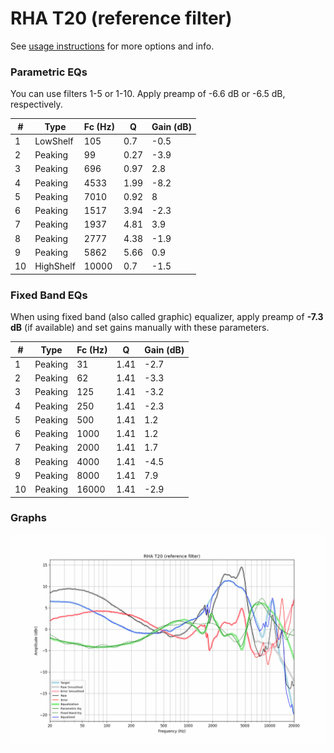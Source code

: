 # RHA T20 (reference filter)
See [usage instructions](https://github.com/jaakkopasanen/AutoEq#usage) for more options and info.

### Parametric EQs
You can use filters 1-5 or 1-10. Apply preamp of -6.6 dB or -6.5 dB, respectively.

|   # | Type      |   Fc (Hz) |    Q |   Gain (dB) |
|-----|-----------|-----------|------|-------------|
|   1 | LowShelf  |       105 | 0.7  |        -0.5 |
|   2 | Peaking   |        99 | 0.27 |        -3.9 |
|   3 | Peaking   |       696 | 0.97 |         2.8 |
|   4 | Peaking   |      4533 | 1.99 |        -8.2 |
|   5 | Peaking   |      7010 | 0.92 |         8   |
|   6 | Peaking   |      1517 | 3.94 |        -2.3 |
|   7 | Peaking   |      1937 | 4.81 |         3.9 |
|   8 | Peaking   |      2777 | 4.38 |        -1.9 |
|   9 | Peaking   |      5862 | 5.66 |         0.9 |
|  10 | HighShelf |     10000 | 0.7  |        -1.5 |

### Fixed Band EQs
When using fixed band (also called graphic) equalizer, apply preamp of **-7.3 dB** (if available) and set gains manually with these parameters.

|   # | Type    |   Fc (Hz) |    Q |   Gain (dB) |
|-----|---------|-----------|------|-------------|
|   1 | Peaking |        31 | 1.41 |        -2.7 |
|   2 | Peaking |        62 | 1.41 |        -3.3 |
|   3 | Peaking |       125 | 1.41 |        -3.2 |
|   4 | Peaking |       250 | 1.41 |        -2.3 |
|   5 | Peaking |       500 | 1.41 |         1.2 |
|   6 | Peaking |      1000 | 1.41 |         1.2 |
|   7 | Peaking |      2000 | 1.41 |         1.7 |
|   8 | Peaking |      4000 | 1.41 |        -4.5 |
|   9 | Peaking |      8000 | 1.41 |         7.9 |
|  10 | Peaking |     16000 | 1.41 |        -2.9 |

### Graphs
![](./RHA%20T20%20(reference%20filter).png)
